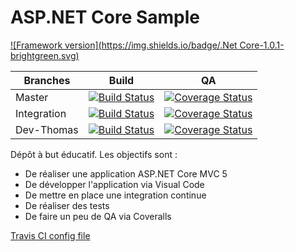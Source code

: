 # ASP.NET Core Sample

[![Framework version](https://img.shields.io/badge/.Net Core-1.0.1-brightgreen.svg)](https://fr.wikipedia.org/wiki/Microsoft_.NET)


| Branches                | Build     | QA                                                                                                                    |
|-----------------------------|--------------|---------------------------------------------------------------------------------------------------------------------------|
| Master 						| [![Build Status](https://travis-ci.org/Magicthoto/Square.svg?branch=master)](https://travis-ci.org/Magicthoto/Square) | [![Coverage Status](https://coveralls.io/repos/github/Magicthoto/Square/badge.svg?branch=master)](https://coveralls.io/github/Magicthoto/Square?branch=master) |
| Integration 				| [![Build Status](https://travis-ci.org/Magicthoto/Square.svg?branch=integ)](https://travis-ci.org/Magicthoto/Square) | [![Coverage Status](https://coveralls.io/repos/github/Magicthoto/Square/badge.svg?branch=integ)](https://coveralls.io/github/Magicthoto/Square?branch=master) |
| Dev-Thomas 				| [![Build Status](https://travis-ci.org/Magicthoto/Square.svg?branch=Dev-Thomas)](https://travis-ci.org/Magicthoto/Square) | [![Coverage Status](https://coveralls.io/repos/github/Magicthoto/Square/badge.svg?branch=master)](https://coveralls.io/github/Magicthoto/Square?branch=Dev-Thomas) |
 
Dépôt à but éducatif. Les objectifs sont :
- De réaliser une application ASP.NET Core MVC 5
- De développer l'application via Visual Code
- De mettre en place une integration continue
- De réaliser des tests
- De faire un peu de QA via Coveralls

[Travis CI config file](https://travis-ci.org/Magicthoto/Square)
